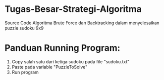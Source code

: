 # Tugas-Besar-Strategi-Algoritma
Source Code Algoritma Brute Force dan Backtracking dalam menyelesaikan puzzle sudoku 9x9
# Panduan Running Program:
1. Copy salah satu dari ketiga sudoku pada file "sudoku.txt"
2. Paste pada variable "PuzzleToSolve"
3. Run program
